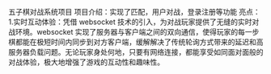 五子棋对战系统项目
项目介绍：实现了匹配，用户对战，登录注册等功能
亮点：
1.实时互动体验：凭借 websocket 技术的引入，为对战玩家提供了无缝的实时对战环境。websocket 实现了服务器与客户端之间的双向通信，使得玩家的每一步棋都能在极短时间内同步到对方客户端，缓解解决了传统轮询方式带来的延迟和高服务器负载问题。无论玩家身处何地，只要有网络连接，都能享受如同面对面般的对战体验，极大地增强了游戏的互动性和趣味性。
